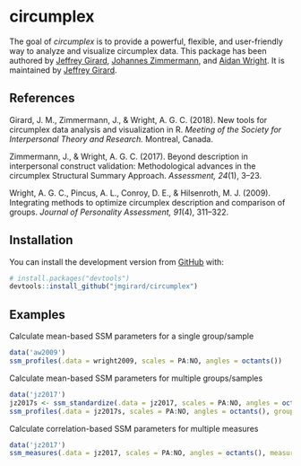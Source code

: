 # circumplex

The goal of *circumplex* is to provide a powerful, flexible, and user-friendly way to analyze and visualize circumplex data. This package has been authored by [Jeffrey Girard](http://jmgirard.com/), [Johannes Zimmermann](https://psychologische-hochschule.de/prof-dr-johannes-zimmermann/), and [Aidan Wright](http://personalityprocesses.com/). It is maintained by [Jeffrey Girard](http://jmgirard.com/).

## References

Girard, J. M., Zimmermann, J., & Wright, A. G. C. (2018). New tools for circumplex data analysis and visualization in R. _Meeting of the Society for Interpersonal Theory and Research._ Montreal, Canada.

Zimmermann, J., & Wright, A. G. C. (2017). Beyond description in interpersonal construct validation: Methodological advances in the circumplex Structural Summary Approach. _Assessment, 24_(1), 3–23.

Wright, A. G. C., Pincus, A. L., Conroy, D. E., & Hilsenroth, M. J. (2009). Integrating methods to optimize circumplex description and comparison of groups. _Journal of Personality Assessment, 91_(4), 311–322.

## Installation

You can install the development version from [GitHub](https://github.com/) with:

``` r
# install.packages("devtools")
devtools::install_github("jmgirard/circumplex")
```
## Examples

Calculate mean-based SSM parameters for a single group/sample

``` r
data('aw2009')
ssm_profiles(.data = wright2009, scales = PA:NO, angles = octants())
```

Calculate mean-based SSM parameters for multiple groups/samples

``` r
data('jz2017')
jz2017s <- ssm_standardize(.data = jz2017, scales = PA:NO, angles = octants())
ssm_profiles(.data = jz2017s, scales = PA:NO, angles = octants(), grouping = Gender)
```

Calculate correlation-based SSM parameters for multiple measures

``` r
data('jz2017')
ssm_measures(.data = jz2017, scales = PA:NO, angles = octants(), measures = PARPD:AVPD)
```